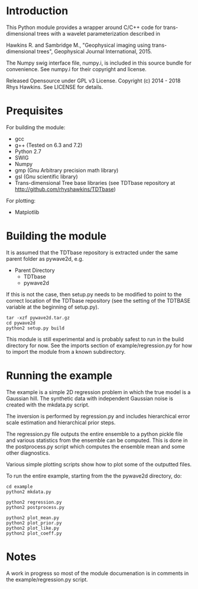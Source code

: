 # Introduction

This Python module provides a wrapper around C/C++ code for trans-dimensional
trees with a wavelet parameterization described in

Hawkins R. and Sambridge M., "Geophysical imaging using trans-dimensional trees",
Geophysical Journal International, 2015.

The Numpy swig interface file, numpy.i, is included in this source bundle for
convenience. See numpy.i for their copyright and license.

Released Opensource under GPL v3 License. Copyright (c) 2014 - 2018 Rhys Hawkins.
See LICENSE for details.

# Prequisites

For building the module:

* gcc
* g++ (Tested on 6.3 and 7.2)
* Python 2.7
* SWIG
* Numpy
* gmp (Gnu Arbitrary precision math library)
* gsl (Gnu scientific library)
* Trans-dimensional Tree base libraries (see TDTbase repository at http://github.com/rhyshawkins/TDTbase)


For plotting:

* Matplotlib

# Building the module

It is assumed that the TDTbase repository is extracted under the same parent
folder as pywave2d, e.g.

* Parent Directory
  * TDTbase
  * pywave2d

If this is not the case, then setup.py needs to be modified to point to the
correct location of the TDTbase repository (see the setting of the TDTBASE
variable at the beginning of setup.py).

```
tar -xzf pywave2d.tar.gz
cd pywave2d
python2 setup.py build
```

This module is still experimental and is probably safest to run in the
build directory for now. See the imports section of example/regression.py
for how to import the module from a known subdirectory.

# Running the example

The example is a simple 2D regression problem in which the true model is
a Gaussian hill. The synthetic data with independent Gaussian noise is created
with the mkdata.py script.

The inversion is performed by regression.py and includes hierarchical error
scale estimation and hierarchical prior steps.

The regression.py file outputs the entire ensemble to a python pickle file
and various statistics from the ensemble can be computed. This is done
in the postprocess.py script which computes the ensemble mean and
some other diagnostics.

Various simple plotting scripts show how to plot some of the outputted files.

To run the entire example, starting from the the pywave2d directory, do:

```
cd example
python2 mkdata.py

python2 regression.py
python2 postprocess.py

python2 plot_mean.py
python2 plot_prior.py
python2 plot_like.py
python2 plot_coeff.py
```

# Notes

A work in progress so most of the module documenation is in comments in the
example/regression.py script.






